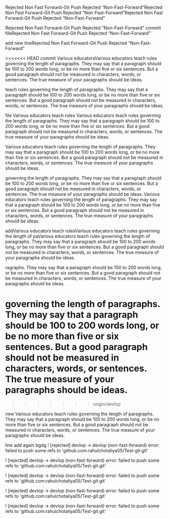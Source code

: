 Rejected Non Fast Forward-Git Push Rejected “Non-Fast-Forward”Rejected Non Fast Forward-Git Push Rejected “Non-Fast-Forward”Rejected Non Fast Forward-Git Push Rejected “Non-Fast-Forward”

Rejected Non Fast Forward-Git Push Rejected “Non-Fast-Forward”
commit fileRejected Non Fast Forward-Git Push Rejected “Non-Fast-Forward”

add new lineRejected Non Fast Forward-Git Push Rejected “Non-Fast-Forward”

<<<<<<< HEAD
commit Various educatorsVarious educators teach rules governing the length of paragraphs. They may say that a paragraph should be 100 to 200 words long, or be no more than five or six sentences. But a good paragraph should not be measured in characters, words, or sentences. The true measure of your paragraphs should be ideas.

teach rules governing the length of paragraphs. They may say that a paragraph should be 100 to 200 words long, or be no more than five or six sentences. But a good paragraph should not be measured in characters, words, or sentences. The true measure of your paragraphs should be ideas.

file
Various educators teach rules Various educators teach rules governing the length of paragraphs. They may say that a paragraph should be 100 to 200 words long, or be no more than five or six sentences. But a good paragraph should not be measured in characters, words, or sentences. The true measure of your paragraphs should be ideas.

Various educators teach rules governing the length of paragraphs. They may say that a paragraph should be 100 to 200 words long, or be no more than five or six sentences. But a good paragraph should not be measured in characters, words, or sentences. The true measure of your paragraphs should be ideas.

governing the length of paragraphs. They may say that a paragraph should be 100 to 200 words long, or be no more than five or six sentences. But a good paragraph should not be measured in characters, words, or sentences. The true measure of your paragraphs should be ideas.
Various educators teach rules governing the length of paragraphs. They may say that a paragraph should be 100 to 200 words long, or be no more than five or six sentences. But a good paragraph should not be measured in characters, words, or sentences. The true measure of your paragraphs should be ideas.

addVarious educators teach rulesVarious educators teach rules governing the length of paVarious educators teach rules governing the length of paragraphs. They may say that a paragraph should be 100 to 200 words long, or be no more than five or six sentences. But a good paragraph should not be measured in characters, words, or sentences. The true measure of your paragraphs should be ideas.

ragraphs. They may say that a paragraph should be 100 to 200 words long, or be no more than five or six sentences. But a good paragraph should not be measured in characters, words, or sentences. The true measure of your paragraphs should be ideas.

# governing the length of paragraphs. They may say that a paragraph should be 100 to 200 words long, or be no more than five or six sentences. But a good paragraph should not be measured in characters, words, or sentences. The true measure of your paragraphs should be ideas.

> > > > > > > origin/devlop

new Various educators teach rules governing the length of paragraphs. They may say that a paragraph should be 100 to 200 words long, or be no more than five or six sentences. But a good paragraph should not be measured in characters, words, or sentences. The true measure of your paragraphs should be ideas.

line
add again
bgdg
! [rejected] devlop -> devlop (non-fast-forward)
error: failed to push some refs to 'github.com:rahulchotaliya05/Test-git.git'

! [rejected] devlop -> devlop (non-fast-forward)
error: failed to push some refs to 'github.com:rahulchotaliya05/Test-git.git'

! [rejected] devlop -> devlop (non-fast-forward)
error: failed to push some refs to 'github.com:rahulchotaliya05/Test-git.git'

! [rejected] devlop -> devlop (non-fast-forward)
error: failed to push some refs to 'github.com:rahulchotaliya05/Test-git.git'

! [rejected] devlop -> devlop (non-fast-forward)
error: failed to push some refs to 'github.com:rahulchotaliya05/Test-git.git'
